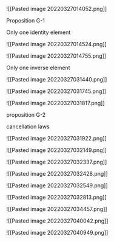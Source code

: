 ![[Pasted image 20220327014052.png]]


Proposition G-1

Only one identity element

![[Pasted image 20220327014524.png]]

![[Pasted image 20220327014755.png]]

Only one inverse element

![[Pasted image 20220327031440.png]]


![[Pasted image 20220327031745.png]]

![[Pasted image 20220327031817.png]]

proposition G-2

cancellation laws

![[Pasted image 20220327031922.png]]


![[Pasted image 20220327032149.png]]


![[Pasted image 20220327032337.png]]




![[Pasted image 20220327032428.png]]


![[Pasted image 20220327032549.png]]

![[Pasted image 20220327032813.png]]

![[Pasted image 20220327034457.png]]

![[Pasted image 20220327040042.png]]


![[Pasted image 20220327040949.png]]



